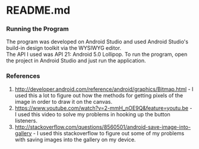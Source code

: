 # README.md

### Running the Program

The program was developed on Android Studio and used Android Studio's build-in design toolkit via the WYSIWYG editor.  
The API I used was API 21: Android 5.0 Lollipop.  To run the program, open the project in Android Studio and just run the application.

### References

1. http://developer.android.com/reference/android/graphics/Bitmap.html - I used this a lot to figure out how the methods for getting 
pixels of the image in order to draw it on the canvas. 
2. https://www.youtube.com/watch?v=2-mmH_nOE9Q&feature=youtu.be - I used this video to solve my problems in hooking up the button listeners.
3. http://stackoverflow.com/questions/8560501/android-save-image-into-gallery - I used this stackoverflow to figure out some of my problems
with saving images into the gallery on my device.
